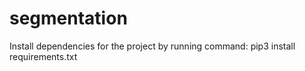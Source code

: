 # segmentation

Install dependencies for the project by running command:
pip3 install requirements.txt
